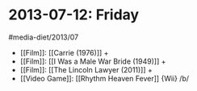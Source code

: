 #  2013-07-12: Friday
#media-diet/2013/07

* [[Film]]: [[Carrie (1976)]] +
* [[Film]]: [[I Was a Male War Bride (1949)]] +
* [[Film]]: [[The Lincoln Lawyer (2011)]] +
* [[Video Game]]: [[Rhythm Heaven Fever]] {Wii} /b/
